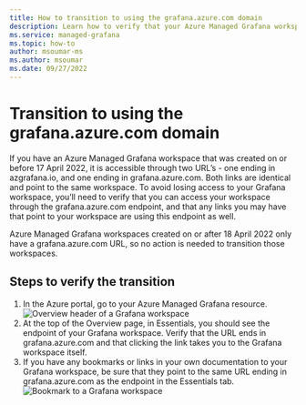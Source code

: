 ```yaml
---
title: How to transition to using the grafana.azure.com domain
description: Learn how to verify that your Azure Managed Grafana workspace is using the correct domain for its endpoint
ms.service: managed-grafana
ms.topic: how-to
author: msoumar-ms
ms.author: msoumar
ms.date: 09/27/2022
--- 
```


# Transition to using the grafana.azure.com domain
If you have an Azure Managed Grafana workspace that was created on or before 17 April 2022, it is accessible through two URL’s - one ending in azgrafana.io, and one ending in grafana.azure.com. Both links are identical and point to the same workspace. To avoid losing access to your Grafana workspace, you’ll need to verify that you can access your workspace through the grafana.azure.com endpoint, and that any links you may have that point to your workspace are using this endpoint as well. 

Azure Managed Grafana workspaces created on or after 18 April 2022 only have a grafana.azure.com URL, so no action is needed to transition those workspaces.

## Steps to verify the transition
1. In the Azure portal, go to your Azure Managed Grafana resource.
     ![Overview header of a Grafana workspace](https://github.com/msoumar-ms/azure-docs/blob/main/articles/managed-grafana/media/grafana-endpoint/grafana-domain-view-endpoint.png)
1. At the top of the Overview page, in Essentials, you should see the endpoint of your Grafana workspace. Verify that the URL ends in grafana.azure.com and that clicking the link takes you to the Grafana workspace itself.
1. If you have any bookmarks or links in your own documentation to your Grafana workspace, be sure that they point to the same URL ending in grafana.azure.com as the endpoint in the Essentials tab.
     ![Bookmark to a Grafana workspace](https://github.com/msoumar-ms/azure-docs/blob/main/articles/managed-grafana/media/grafana-endpoint/grafana-domain-bookmark-example.png)
